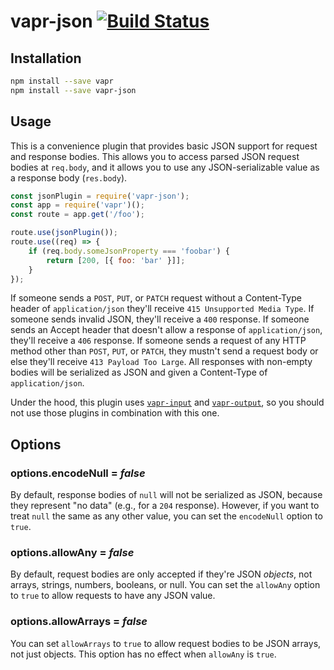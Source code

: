 # vapr-json [![Build Status](https://travis-ci.org/JoshuaWise/vapr-json.svg?branch=master)](https://travis-ci.org/JoshuaWise/vapr-json)

## Installation

```bash
npm install --save vapr
npm install --save vapr-json
```

## Usage

This is a convenience plugin that provides basic JSON support for request and response bodies. This allows you to access parsed JSON request bodies at `req.body`, and it allows you to use any JSON-serializable value as a response body (`res.body`).

```js
const jsonPlugin = require('vapr-json');
const app = require('vapr')();
const route = app.get('/foo');

route.use(jsonPlugin());
route.use((req) => {
	if (req.body.someJsonProperty === 'foobar') {
		return [200, [{ foo: 'bar' }]];
	}
});
```

If someone sends a `POST`, `PUT`, or `PATCH` request without a Content-Type header of `application/json` they'll receive `415 Unsupported Media Type`. If someone sends invalid JSON, they'll receive a `400` response. If someone sends an Accept header that doesn't allow a response of `application/json`, they'll receive a `406` response. If someone sends a request of any HTTP method other than `POST`, `PUT`, or `PATCH`, they mustn't send a request body or else they'll receive `413 Payload Too Large`. All responses with non-empty bodies will be serialized as JSON and given a Content-Type of `application/json`.

Under the hood, this plugin uses [`vapr-input`](https://github.com/JoshuaWise/vapr-input) and [`vapr-output`](https://github.com/JoshuaWise/vapr-output), so you should not use those plugins in combination with this one.

## Options

### options.encodeNull = *false*

By default, response bodies of `null` will not be serialized as JSON, because they represent "no data" (e.g., for a `204` response). However, if you want to treat `null` the same as any other value, you can set the `encodeNull` option to `true`.

### options.allowAny = *false*

By default, request bodies are only accepted if they're JSON *objects*, not arrays, strings, numbers, booleans, or null. You can set the `allowAny` option to `true` to allow requests to have any JSON value.

### options.allowArrays = *false*

You can set `allowArrays` to `true` to allow request bodies to be JSON arrays, not just objects. This option has no effect when `allowAny` is `true`.
